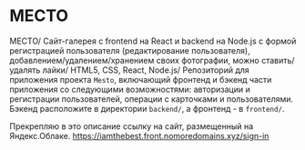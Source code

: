#  МЕСТО
  
 МЕСТО/ Сайт-галерея с frontend на React и backend на Node.js с формой регистрацией пользователя (редактирование пользователя), добавлением/удалением/хранением своих фотографии, можно ставить/удалять лайки/ HTML5, CSS, React, Node.js/ 
Репозиторий для приложения проекта `Mesto`, включающий фронтенд и бэкенд части приложения со следующими возможностями: авторизации и регистрации пользователей, операции с карточками и пользователями. Бэкенд расположите в директории `backend/`, а фронтенд - в `frontend/`. 
  
  
Прекрепляю в это описание ссылку на сайт, размещенный на Яндекс.Облаке.
<https://iamthebest.front.nomoredomains.xyz/sign-in>
